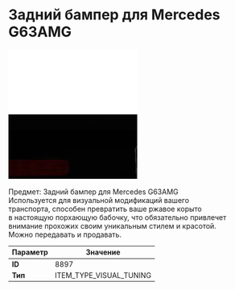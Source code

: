 # Задний бампер для Mercedes G63AMG

![Item Image](../img/8897.webp?raw=true)

Предмет: Задний бампер для Mercedes G63AMG<br>Используется для визуальной модификаций вашего<br>транспорта, способен превратить ваше ржавое корыто<br>в настоящую порхающую бабочку, что обязательно привлечет<br>внимание прохожих своим уникальным стилем и красотой.<br>Можно передавать и продавать.


| Параметр | Значение |
|----------|----------|
| **ID** | 8897 |
| **Тип** | ITEM_TYPE_VISUAL_TUNING |

